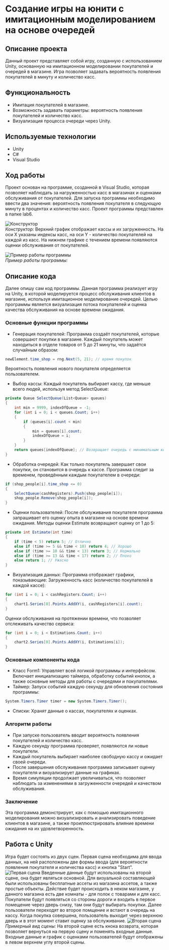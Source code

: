 # Создание игры на юнити с имитационным моделированием на основе очередей

## Описание проекта
Данный проект представляет собой игру, созданную с использованием Unity, основанную на имитационном моделировании покупателей и очередей в магазине. Игра позволяет задавать вероятность появления покупателей в минуту и количество касс.

## Функциональность
- Имитация покупателей в магазине.
- Возможность задавать параметры: вероятность появления покупателей и количество касс.
- Визуализация процесса очереди через Unity.

## Используемые технологии
- Unity
- C#
- Visual Studio

## Ход работы
Проект основан на программе, созданной в Visual Studio, которая позволяет наблюдать за нагруженностью касс в магазинах и оценками обслуживания от покупателей. Для запуска программы необходимо ввести два значения: вероятность появления покупателя в следующую минуту в процентах и количество касс. Проект программы представлен в папке lab6.

![Конструктор](https://github.com/user-attachments/assets/b909dabf-11c1-48e0-99e6-c30aeecbab78)  
*Конструктор:* Верхний график отображает кассы и их загруженность. На оси X указаны индексы касс, на оси Y - количество покупателей на каждой из касс. На нижнем графике с течением времени появляются оценки обслуживания от покупателей.

![Пример работы программы](https://github.com/user-attachments/assets/0d950c3a-ef56-4372-ab3c-b33312eaec21)  
*Пример работы программы:* 

## Описание кода
Далее опишу сам код программы.
Данная программа реализует игру на Unity, в которой моделируется процесс обслуживания клиентов в магазине, используя имитационное моделирование очередей. Целью программы является визуализация потока покупателей и оценка качества обслуживания на основе времени ожидания.

### Основные функции программы
- Генерация покупателей: Программа создаёт покупателей, которые совершают покупки в магазине. Каждый покупатель может находиться в отделе товаров от 5 до 21 минуты, что задаётся случайным образом:
```csharp
newElement.time_shop = rng.Next(5, 21); // время покупок
```
Вероятность появления нового покупателя определяется пользователем.

- Выбор кассы: Каждый покупатель выбирает кассу, где меньше всего людей, используя метод SelectQueue:
```csharp
private Queue SelectQueue(List<Queue> queues)
{
    int min = 9999, indexOfQueue = -1;
    for (int i = 0; i < queues.Count; i++)
    {
        if (queues[i].count < min)
        {
            min = queues[i].count;
            indexOfQueue = i;
        }
    }
    return queues[indexOfQueue]; // Возвращает очередь с минимальным количеством людей
}
```

- Обработка очередей: Как только покупатель завершает свои покупки, он становится в очередь к кассе. Программа следит за временем, проведённым каждым покупателем в очереди:
```csharp
if (shop_people[i].time_shop <= 0)
{
    SelectQueue(cashRegisters).Push(shop_people[i]);
    shop_people.Remove(shop_people[i]);
}
```

- Оценки пользователей: После обслуживания покупателя программа запрашивает его оценку опыта в магазине на основе времени ожидания. Методы оценки Estimate возвращают оценку от 1 до 5:
```csharp
private int Estimate(int time)
{
    if (time < 5) return 5; // Отлично
    else if (time >= 5 && time < 10) return 4; // Хорошо
    else if (time >= 10 && time < 13) return 3; // Нормально
    else if (time >= 13 && time < 17) return 2; // Плохо
    else return 1; // Ужасно
}
```
- Визуализация данных: Программа отображает графики, показывающие:
Загруженность касс (количество покупателей в каждой кассе):
```csharp
for (int i = 0; i < cashRegisters.Count; i++)
{
    chart1.Series[0].Points.AddXY(i, cashRegisters[i].count);
}
```
Оценки обслуживания на протяжении времени, что позволяет отслеживать качество сервиса:
```csharp
for (int i = 0; i < Estimations.Count; i++)
{
    chart2.Series[0].Points.AddXY(i, Estimations[i]);
}
```

### Основные компоненты кода
- Класс Form1: Управляет всей логикой программы и интерфейсом. Включает инициализацию таймера, обработку событий кнопок, а также основные методы для работы с очередями и покупателями.
- Таймер: Запуск событий каждую секунду для обновления состояния программы:
```csharp
System.Timers.Timer timer = new System.Timers.Timer();
```
- Списки: Хранят данные о кассах, покупателях и оценках.

### Алгоритм работы
- При запуске пользователь вводит вероятность появления покупателей и количество касс.
- Каждую секунду программа проверяет, появляются ли новые покупатели.
- Каждый покупатель выбирает наиболее свободную кассу и ожидает своей очереди.
- После завершения обслуживания программа записывает оценку покупателя и визуализирует данные на графиках.
- Время симуляции продолжает увеличиваться, что позволяет наблюдать за изменениями в загруженности очередей и качеством обслуживания.
### Заключение
Эта программа демонстрирует, как с помощью имитационного моделирования можно визуализировать и анализировать поведение клиентов в магазине, а также проиллюстрировать влияние времени ожидания на их удовлетворенность.

## Работа с Unity
Игра будет состоять из двух сцен. Первая сцена необходима для ввода данных, на ней расположены две формы ввода (для вероятности появления покупателя и количества касс) и кнопка "Start".
![Первая сцена](https://github.com/user-attachments/assets/2f45c93b-fa38-4ca9-851c-d327a8abcc43)
Введенные данные будут использованы на второй сцене, она будет являться основной. Для визуальной составляющей были использованы бесплатные ассеты из магазина ассетов, а также простые объекты. Действие будет происходить в неком магазине, у данного магазина есть две комнаты - для полок с товарами и для касс. Покупатели будут появляться со стороны дороги и входить в первое помещение через дверь снизу, там они будут выбирать покупки. Далее пользователи переходят во второе помщение и встают в очередь на кассу. Когда покупка совершена, пользователь выходит через верхнюю дверь и в этот момент ставит оценку за обслуживание.
![Вторая сцена](https://github.com/user-attachments/assets/c2c4085c-b3c3-48ee-b641-e375148de1d2)
*Примерный вид сцены:*
На второй сцене есть кнока возврата, которая позволяет вернуться на первую сцену и поменять входные данные. Входные данные и график с оценками пользователей будут отображены в левом верхнем углу второй сцены.
